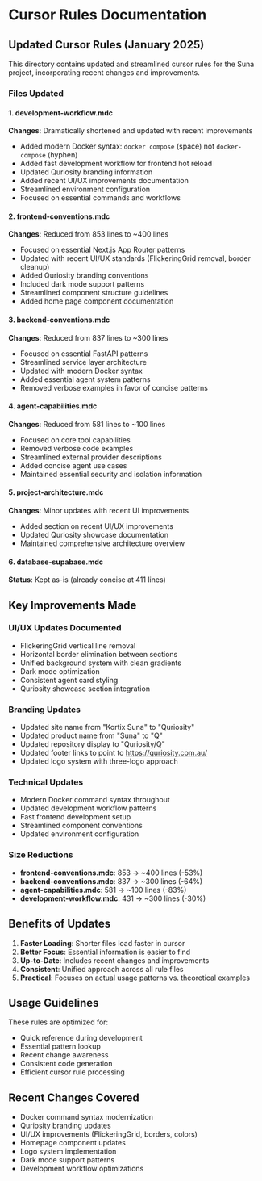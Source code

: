 # Cursor Rules Documentation

## Updated Cursor Rules (January 2025)

This directory contains updated and streamlined cursor rules for the Suna project, incorporating recent changes and improvements.

### Files Updated

#### 1. development-workflow.mdc
**Changes**: Dramatically shortened and updated with recent improvements
- Added modern Docker syntax: `docker compose` (space) not `docker-compose` (hyphen)
- Added fast development workflow for frontend hot reload
- Updated Quriosity branding information
- Added recent UI/UX improvements documentation
- Streamlined environment configuration
- Focused on essential commands and workflows

#### 2. frontend-conventions.mdc  
**Changes**: Reduced from 853 lines to ~400 lines
- Focused on essential Next.js App Router patterns
- Updated with recent UI/UX standards (FlickeringGrid removal, border cleanup)
- Added Quriosity branding conventions
- Included dark mode support patterns
- Streamlined component structure guidelines
- Added home page component documentation

#### 3. backend-conventions.mdc
**Changes**: Reduced from 837 lines to ~300 lines  
- Focused on essential FastAPI patterns
- Streamlined service layer architecture
- Updated with modern Docker syntax
- Added essential agent system patterns
- Removed verbose examples in favor of concise patterns

#### 4. agent-capabilities.mdc
**Changes**: Reduced from 581 lines to ~100 lines
- Focused on core tool capabilities
- Removed verbose code examples
- Streamlined external provider descriptions
- Added concise agent use cases
- Maintained essential security and isolation information

#### 5. project-architecture.mdc
**Changes**: Minor updates with recent UI improvements
- Added section on recent UI/UX improvements
- Updated Quriosity showcase documentation
- Maintained comprehensive architecture overview

#### 6. database-supabase.mdc
**Status**: Kept as-is (already concise at 411 lines)

## Key Improvements Made

### UI/UX Updates Documented
- FlickeringGrid vertical line removal
- Horizontal border elimination between sections
- Unified background system with clean gradients
- Dark mode optimization
- Consistent agent card styling
- Quriosity showcase section integration

### Branding Updates
- Updated site name from "Kortix Suna" to "Quriosity"
- Updated product name from "Suna" to "Q"
- Updated repository display to "Quriosity/Q"
- Updated footer links to point to https://quriosity.com.au/
- Updated logo system with three-logo approach

### Technical Updates
- Modern Docker command syntax throughout
- Updated development workflow patterns
- Fast frontend development setup
- Streamlined component conventions
- Updated environment configuration

### Size Reductions
- **frontend-conventions.mdc**: 853 → ~400 lines (-53%)
- **backend-conventions.mdc**: 837 → ~300 lines (-64%)
- **agent-capabilities.mdc**: 581 → ~100 lines (-83%)
- **development-workflow.mdc**: 431 → ~300 lines (-30%)

## Benefits of Updates

1. **Faster Loading**: Shorter files load faster in cursor
2. **Better Focus**: Essential information is easier to find
3. **Up-to-Date**: Includes recent changes and improvements
4. **Consistent**: Unified approach across all rule files
5. **Practical**: Focuses on actual usage patterns vs. theoretical examples

## Usage Guidelines

These rules are optimized for:
- Quick reference during development
- Essential pattern lookup
- Recent change awareness
- Consistent code generation
- Efficient cursor rule processing

## Recent Changes Covered

- Docker command syntax modernization
- Quriosity branding updates
- UI/UX improvements (FlickeringGrid, borders, colors)
- Homepage component updates
- Logo system implementation
- Dark mode support patterns
- Development workflow optimizations 